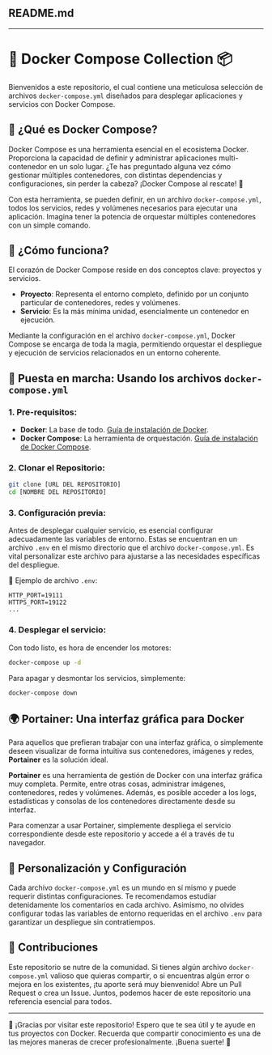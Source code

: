 ## README.md

---

# 🐋 Docker Compose Collection 📦

Bienvenidos a este repositorio, el cual contiene una meticulosa selección de archivos `docker-compose.yml` diseñados para desplegar aplicaciones y servicios con Docker Compose.

## 📘 ¿Qué es Docker Compose?

Docker Compose es una herramienta esencial en el ecosistema Docker. Proporciona la capacidad de definir y administrar aplicaciones multi-contenedor en un solo lugar. ¿Te has preguntado alguna vez cómo gestionar múltiples contenedores, con distintas dependencias y configuraciones, sin perder la cabeza? ¡Docker Compose al rescate! 🚀

Con esta herramienta, se pueden definir, en un archivo `docker-compose.yml`, todos los servicios, redes y volúmenes necesarios para ejecutar una aplicación. Imagina tener la potencia de orquestar múltiples contenedores con un simple comando.

## 🤔 ¿Cómo funciona?

El corazón de Docker Compose reside en dos conceptos clave: proyectos y servicios.

- **Proyecto**: Representa el entorno completo, definido por un conjunto particular de contenedores, redes y volúmenes.
- **Servicio**: Es la más mínima unidad, esencialmente un contenedor en ejecución.

Mediante la configuración en el archivo `docker-compose.yml`, Docker Compose se encarga de toda la magia, permitiendo orquestar el despliegue y ejecución de servicios relacionados en un entorno coherente.

## 🚀 Puesta en marcha: Usando los archivos `docker-compose.yml`

### 1. **Pre-requisitos**:

   - **Docker**: La base de todo. [Guía de instalación de Docker](https://docs.docker.com/get-docker/).
   - **Docker Compose**: La herramienta de orquestación. [Guía de instalación de Docker Compose](https://docs.docker.com/compose/install/).

### 2. **Clonar el Repositorio**:
   ```bash
   git clone [URL DEL REPOSITORIO]
   cd [NOMBRE DEL REPOSITORIO]
   ```

### 3. **Configuración previa**:
   
   Antes de desplegar cualquier servicio, es esencial configurar adecuadamente las variables de entorno. Estas se encuentran en un archivo `.env` en el mismo directorio que el archivo `docker-compose.yml`. Es vital personalizar este archivo para ajustarse a las necesidades específicas del despliegue.

   📝 Ejemplo de archivo `.env`:
   ```
   HTTP_PORT=19111
   HTTPS_PORT=19122
   ...
   ```

### 4. **Desplegar el servicio**:
   Con todo listo, es hora de encender los motores:
   ```bash
   docker-compose up -d
   ```

   Para apagar y desmontar los servicios, simplemente:
   ```bash
   docker-compose down
   ```

## 🌍 Portainer: Una interfaz gráfica para Docker

Para aquellos que prefieran trabajar con una interfaz gráfica, o simplemente deseen visualizar de forma intuitiva sus contenedores, imágenes y redes, **Portainer** es la solución ideal.

**Portainer** es una herramienta de gestión de Docker con una interfaz gráfica muy completa. Permite, entre otras cosas, administrar imágenes, contenedores, redes y volúmenes. Además, es posible acceder a los logs, estadísticas y consolas de los contenedores directamente desde su interfaz.

Para comenzar a usar Portainer, simplemente despliega el servicio correspondiente desde este repositorio y accede a él a través de tu navegador.

## 🔧 Personalización y Configuración

Cada archivo `docker-compose.yml` es un mundo en sí mismo y puede requerir distintas configuraciones. Te recomendamos estudiar detenidamente los comentarios en cada archivo. Asimismo, no olvides configurar todas las variables de entorno requeridas en el archivo `.env` para garantizar un despliegue sin contratiempos.

## 🤝 Contribuciones

Este repositorio se nutre de la comunidad. Si tienes algún archivo `docker-compose.yml` valioso que quieras compartir, o si encuentras algún error o mejora en los existentes, ¡tu aporte será muy bienvenido! Abre un Pull Request o crea un Issue. Juntos, podemos hacer de este repositorio una referencia esencial para todos.

---

🙌 ¡Gracias por visitar este repositorio! Espero que te sea útil y te ayude en tus proyectos con Docker. Recuerda que compartir conocimiento es una de las mejores maneras de crecer profesionalmente. ¡Buena suerte! 🚀